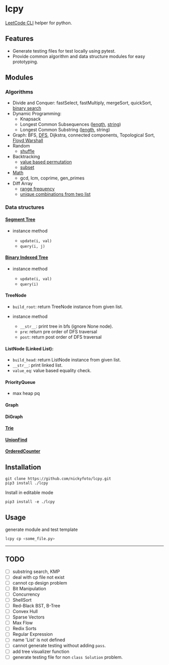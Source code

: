 # lcpy

[LeetCode CLI](https://github.com/leetcode-tools/leetcode-cli) helper for python.

## Features

- Generate testing files for test locally using pytest.
- Provide common algorithm and data structure modules for easy prototyping.

## Modules

### Algorithms

- Divide and Conquer: fastSelect, fastMultiply, mergeSort, quickSort, [binary search](https://github.com/nickyfoto/lcpy/blob/master/src/lcpy/bs.py)
- Dynamic Programming: 
	- Knapsack
	- Longest Common Subsequences ([length](https://github.com/nickyfoto/lcpy/blob/2ba4ac1da0923d3ebddfed7535d758b61574f9c2/src/lcpy/dp.py#L119), [string](https://github.com/nickyfoto/lcpy/blob/2ba4ac1da0923d3ebddfed7535d758b61574f9c2/src/lcpy/dp.py#L135))
	- Longest Common Substring ([length](https://github.com/nickyfoto/lcpy/blob/2ba4ac1da0923d3ebddfed7535d758b61574f9c2/src/lcpy/dp.py#L150), string)
- Graph: BFS, [DFS](https://github.com/nickyfoto/lcpy/blob/cca942de112c5d122385f835af79935475587c8e/src/lcpy/dfs.py), Dijkstra, connected components, Topological Sort, [Floyd Warshall](https://github.com/nickyfoto/lcpy/blob/cca942de112c5d122385f835af79935475587c8e/src/lcpy/graph.py#L20)
- Random
	- [shuffle](https://github.com/nickyfoto/lcpy/blob/bdc1de5964a5fcb96701fd158cd746e5a39f5108/src/lcpy/sort.py#L26)
- Backtracking
	- [value based permutation](https://github.com/nickyfoto/lcpy/blob/c845cc91e6f6783cb7b733a4ec77cd9f979fbe24/src/lcpy/bt.py#L6)
	- [subset](https://github.com/nickyfoto/lcpy/blob/bd1417168891034cc5320f8332d2b0d9972ed0b9/src/lcpy/bt.py#L32)
- [Math](https://github.com/nickyfoto/lcpy/blob/master/src/lcpy/math.py)
	- gcd, lcm, coprime, gen_primes
- Diff Array
    - [range frequency](https://github.com/nickyfoto/lcpy/blob/master/src/lcpy/df.py)
	- [unique combinations from two list](https://github.com/nickyfoto/lcpy/blob/master/src/lcpy/it.py)

### Data structures

#### [Segment Tree](https://github.com/nickyfoto/lcpy/blob/master/src/lcpy/st.py)

- instance method

	- `update(i, val)`
	- `query(i, j)`

#### [Binary Indexed Tree](https://github.com/nickyfoto/lcpy/blob/master/src/lcpy/bit.py)

- instance method

	- `update(i, val)`
	- `query(i)`

#### TreeNode

- `build_root`: return TreeNode instance from given list.

- instance method

	- `__str__`: print tree in bfs (ignore None node).
	- `pre`: return pre order of DFS traversal
	- `post`: return post order of DFS traversal

#### ListNode (Linked List):

- `build_head`: return ListNode instance from given list.
- `__str__`: print linked list.
- `value_eq`: value based equality check.

#### PriorityQueue

- max heap pq

#### Graph

#### DiGraph

#### [Trie](https://github.com/nickyfoto/lcpy/blob/master/src/lcpy/tr.py)

#### [UnionFind](https://github.com/nickyfoto/lcpy/blob/master/src/lcpy/uf.py)

#### [OrderedCounter](https://github.com/nickyfoto/lcpy/blob/master/src/lcpy/od.py)

## Installation

```
git clone https://github.com/nickyfoto/lcpy.git
pip3 install ./lcpy
```

Install in editable mode

```
pip3 install -e ./lcpy
```

## Usage

generate module and test template

```sh
lcpy cp <some_file.py>
```

---

## TODO

- [ ] substring search, KMP
- [ ] deal with cp file not exist
- [ ] cannot cp design problem 
- [ ] Bit Manipulation
- [ ] Concurrency
- [ ] ShellSort
- [ ] Red-Black BST, B-Tree
- [ ] Convex Hull
- [ ] Sparse Vectors
- [ ] Max Flow
- [ ] Redix Sorts
- [ ] Regular Expression
- [ ] name 'List' is not defined
- [ ] cannot generate testing without adding `pass`.
- [ ] add tree visualizer function
- [ ] generate testing file for non `class Solution` problem.